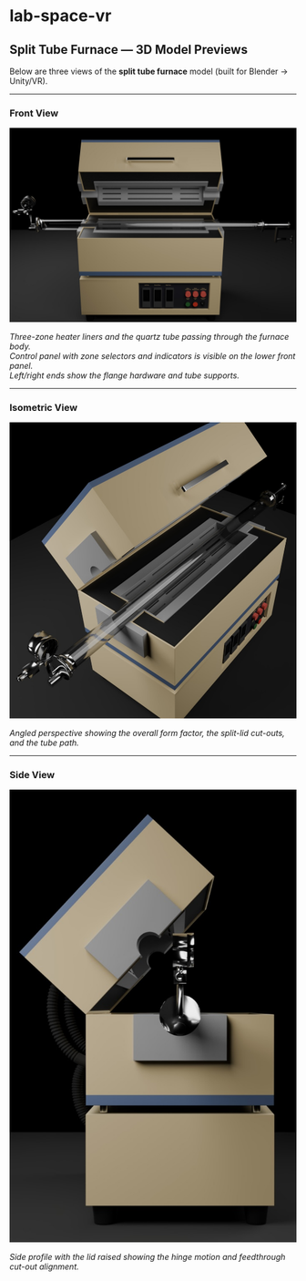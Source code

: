 # lab-space-vr

## Split Tube Furnace — 3D Model Previews

Below are three views of the **split tube furnace** model (built for Blender → Unity/VR). 

---

### Front View
![Front view](Images/FrontView.jpeg)

*Three-zone heater liners and the quartz tube passing through the furnace body.  
Control panel with zone selectors and indicators is visible on the lower front panel.  
Left/right ends show the flange hardware and tube supports.*

---

### Isometric View
![Isometric view](Images/IsoView.jpeg)

*Angled perspective showing the overall form factor, the split-lid cut-outs, and the tube path.*

---

### Side View
![Side view](Images/SideView.jpeg)

*Side profile with the lid raised showing the hinge motion and feedthrough cut-out alignment.*

